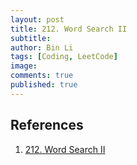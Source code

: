 ```yaml
---
layout: post
title: 212. Word Search II
subtitle: 
author: Bin Li
tags: [Coding, LeetCode]
image: 
comments: true
published: true
---
```



## References
1. [212. Word Search II](https://leetcode.com/problems/word-search-ii/)